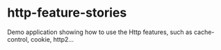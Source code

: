 # http-feature-stories
Demo application showing how to use the Http features, such as cache-control, cookie, http2...
